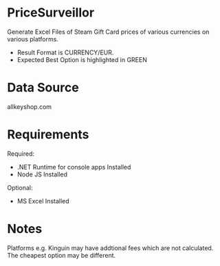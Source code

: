 # PriceSurveillor

Generate Excel Files of Steam Gift Card prices of various currencies on various platforms. 

- Result Format is CURRENCY/EUR.
- Expected Best Option is highlighted in GREEN

# Data Source

allkeyshop.com

# Requirements

Required:
- .NET Runtime for console apps Installed
- Node JS Installed

Optional:
- MS Excel Installed

# Notes

Platforms e.g. Kinguin may have addtional fees which are not calculated. The cheapest option may be different.
